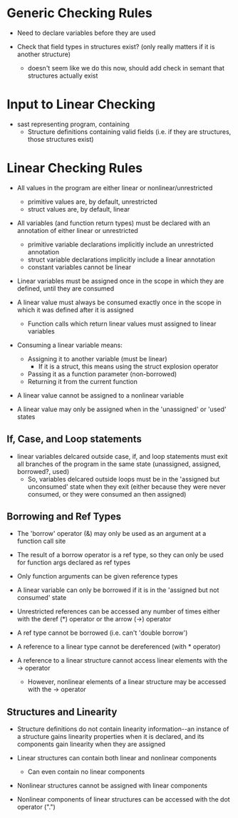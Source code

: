 # Generic Checking Rules 
- Need to declare variables before they are used 

- Check that field types in structures exist? (only really matters if it is another structure)
    - doesn't seem like we do this now, should add check in semant that structures actually exist

# Input to Linear Checking

 - sast representing program, containing
    - Structure definitions containing valid fields (i.e. if they are structures, those structures exist)

    
# Linear Checking Rules
- All values in the program are either linear or nonlinear/unrestricted
    - primitive values are, by default, unrestricted 
    - struct values are, by default, linear

- All variables (and function return types) must be declared with an annotation of either linear or unrestricted
    - primitive variable declarations implicitly include an unrestricted annotation
    - struct variable declarations implicitly include a linear annotation
    - constant variables cannot be linear

- Linear variables must be assigned once in the scope in which they are defined, until they are consumed

- A linear value must always be consumed exactly once in the scope in which it was defined after it is assigned
    - Function calls which return linear values must assigned to linear variables 

- Consuming a linear variable means:
    - Assigning it to another variable (must be linear)
        - If it is a struct, this means using the struct explosion operator
    - Passing it as a function parameter (non-borrowed)
    - Returning it from the current function 

- A linear value cannot be assigned to a nonlinear variable 

- A linear value may only be assigned when in the 'unassigned' or 'used' states

## If, Case, and Loop statements
- linear variables delcared outside case, if, and loop statements must exit all branches of the program in the same state (unassigned, assigned, borrowed?, used)
    - So, variables delcared outside loops must be in the 'assigned but unconsumed' state when they exit (either because they were never consumed, or they were consumed an then assigned)

## Borrowing and Ref Types
- The 'borrow' operator (&) may only be used as an argument at a function call site 

- The result of a borrow operator is a ref type, so they can only be used for function args declared as ref types

- Only function arguments can be given reference types

- A linear variable can only be borrowed if it is in the 'assigned but not consumed' state 

- Unrestricted references can be accessed any number of times either with the deref (*) operator or the arrow (->) operator 


- A ref type cannot be borrowed (i.e. can't 'double borrow')
- A reference to a linear type cannot be dereferenced (with * operator)
- A reference to a linear structure cannot access linear elements with the -> operator
    - However, nonlinear elements of a linear structure may be accessed with the -> operator 


## Structures and Linearity
- Structure definitions do not contain linearity information--an instance of a structure gains linearity properties when it is declared, and its components gain linearity when they are assigned 

- Linear structures can contain both linear and nonlinear components
    - Can even contain no linear components 
- Nonlinear structures cannot be assigned with linear components 
- Nonlinear components of linear structures can be accessed with the dot operator (".")

